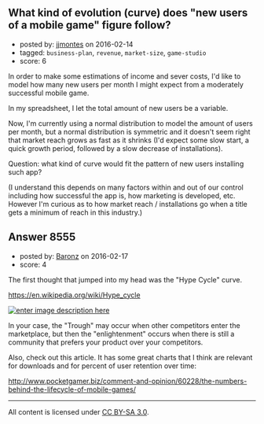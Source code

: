 ## What kind of evolution (curve) does "new users of a mobile game" figure follow?

- posted by: [jjmontes](https://stackexchange.com/users/173152/jjmontes) on 2016-02-14
- tagged: `business-plan`, `revenue`, `market-size`, `game-studio`
- score: 6

In order to make some estimations of income and sever costs, I'd like to model how many new users per month I might expect from a moderately successful mobile game.

In my spreadsheet, I let the total amount of new users be a variable.

Now, I'm currently using a normal distribution to model the amount of users per month, but a normal distribution is symmetric and it doesn't seem right that market reach grows as fast as it shrinks (I'd expect some slow start, a quick growth period, followed by a slow decrease of installations).

Question: what kind of curve would fit the pattern of new users installing such app?

(I understand this depends on many factors within and out of our control including how successful the app is, how marketing is developed, etc. However I'm curious as to how market reach / installations go when a title gets a minimum of reach in this industry.)


## Answer 8555

- posted by: [Baronz](https://stackexchange.com/users/7281676/baronz) on 2016-02-17
- score: 4

<p>The first thought that jumped into my head was the "Hype Cycle" curve.</p>

<p><a href="https://en.wikipedia.org/wiki/Hype_cycle" rel="nofollow noreferrer">https://en.wikipedia.org/wiki/Hype_cycle</a></p>

<p><a href="https://i.stack.imgur.com/hFXTN.png" rel="nofollow noreferrer"><img src="https://i.stack.imgur.com/hFXTN.png" alt="enter image description here"></a></p>

<p>In your case, the "Trough" may occur when other competitors enter the marketplace, but then the "enlightenment" occurs when there is still a community that prefers your product over your competitors.</p>

<p>Also, check out this article.  It has some great charts that I think are relevant for downloads and for percent of user retention over time:</p>

<p><a href="http://www.pocketgamer.biz/comment-and-opinion/60228/the-numbers-behind-the-lifecycle-of-mobile-games/" rel="nofollow noreferrer">http://www.pocketgamer.biz/comment-and-opinion/60228/the-numbers-behind-the-lifecycle-of-mobile-games/</a></p>




---

All content is licensed under [CC BY-SA 3.0](https://creativecommons.org/licenses/by-sa/3.0/).
